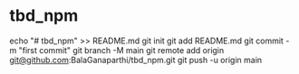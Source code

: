 # tbd_npm

echo "# tbd_npm" >> README.md
git init
git add README.md
git commit -m "first commit"
git branch -M main
git remote add origin git@github.com:BalaGanaparthi/tbd_npm.git
git push -u origin main
